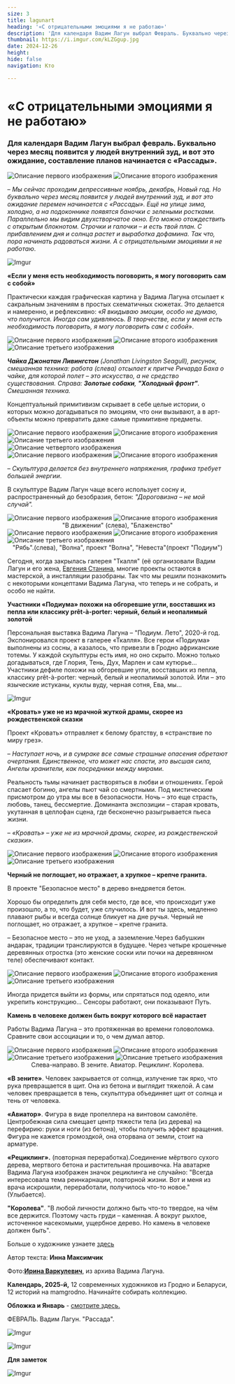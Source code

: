 ```yaml
---
size: 3
title: lagunart
heading: '«С отрицательными эмоциями я не работаю»'
description: 'Для календаря Вадим Лагун выбрал Февраль. Буквально через месяц появится у людей внутренний зуд, и вот это ожидание, составление планов начинается с «Рассады»'
thumbnail: https://i.imgur.com/kLZGgup.jpg
date: 2024-12-26
height: 
hide: false
navigation: Кто

---
```

# **«С отрицательными эмоциями я не работаю»**

### Для календаря Вадим Лагун выбрал февраль. Буквально через месяц появится у людей внутренний зуд, и вот это ожидание, составление планов начинается с «Рассады».

<div class="gallery2">
<img src="https://i.imgur.com/GffE7OA.jpeg" alt="Описание первого изображения"> 
<img src="https://i.imgur.com/kLZGgup.jpeg" alt="Описание второго изображения"> 
</div>

– _Мы сейчас проходим депрессивные ноябрь, декабрь, Новый год. Но буквально через месяц появится у людей внутренний зуд, и вот это ожидание перемен начинается с «Рассады».
Ещё на улице зима, холодно, а на подоконнике появятся баночки с зелеными ростками. Параллельно мы видим двухстворчатое окно. Его можно отождествить с открытым блокнотом. 
Строчки и галочки – и есть твой план. С прибавлением дня и солнца растет и выработка дофамина. Так что, пора начинать радоваться жизни. А с отрицательными эмоциями я не работаю_.

![Imgur](https://i.imgur.com/8DQrk5b.jpg)

**«Если у меня есть необходимость поговорить, я могу поговорить сам с собой»** 

Практически каждая графическая картина у Вадима Лагуна отсылает к сакральным значениям в простых схематичных сюжетах. Это делается и намеренно, и рефлексивно: «_Я вкидываю эмоции, особо
не думаю, что получится. Иногда сам удивляюсь. В творчестве, если у меня есть необходимость поговорить, я могу поговорить сам с собой_». 

<div class="gallery3">
<img src="https://i.imgur.com/Dfe3RRI.jpeg" alt="Описание первого изображения"> 
<img src="https://i.imgur.com/fUDa4NJ.jpeg" alt="Описание второго изображения"> 
<img src="https://i.imgur.com/IOVUFVK.jpeg" alt="Описание третьего изображения">
</div>

_**Чайка Джонатан Ливингстон** (Jonathan Livingston Seagull), рисунок, смешанная техника: работа (слева) отсылает к притче Ричарда Баха о чайке, для которой полет – это искусство, а не средство
существования. Справа: **Золотые собаки**, **"Холодный фронт"**. Смешанная техника._

Концептуальный примитивизм скрывает в себе целые истории, о которых можно догадываться по эмоциям, что они вызывают, а в арт-объекты можно превратить даже самые примитивне предметы.

<div class="gallery4">
<img src="https://i.imgur.com/RyGkEhF.jpeg" alt="Описание первого изображения"> 
<img src="https://i.imgur.com/Ycuwjlr.jpeg" alt="Описание второго изображения"> 
<img src="https://i.imgur.com/BmuoLM3.jpeg" alt="Описание третьего изображения">
<img src="https://i.imgur.com/vbmAA4x.jpeg" alt="Описание четвертого изображения">  
</div>

<div class="gallery2">
<img src="https://i.imgur.com/4HD68mz.jpeg" alt="Описание первого изображения"> 
<img src="https://i.imgur.com/a86O0e5.jpeg" alt="Описание второго изображения"> 
</div>

– _Скульптура делается без внутреннего напряжения, графика требует большей энергии_. 

В скульптуре Вадим Лагун чаще всего использует сосну и, распространенный до безобразия, бетон: _"Дороговизна – не мой случай"._ 

<div class="gallery2">
<img src="https://i.imgur.com/0bk6TmX.jpeg" alt="Описание первого изображения"> 
<img src="https://i.imgur.com/Z1Hvwfz.jpeg" alt="Описание второго изображения"> 
</div>
<center>"В движении" (слева), "Блаженство"</center>

<div class="gallery2">
<img src="https://i.imgur.com/PF59qpG.jpeg" alt="Описание первого изображения"> 
<img src="https://i.imgur.com/lILnbEU.jpeg" alt="Описание второго изображения"> 
<img src="https://i.imgur.com/2Y1ZWRE.jpeg" alt="Описание третьего изображения">
</div>
<center>"Рябь".(слева), "Волна", проект "Волна", "Невеста"(проект "Подиум")</center>

Сегодня, когда закрылась галерея "Ткалля" (её организовали Вадим Лагун и его жена, [Евгения Станина](https://www.mamgrodno.com/projects/staninapaint.html), многие проекты остаются в мастерской, а инсталляции разобраны. Так что мы решили познакомить с некоторыми концептами Вадима Лагуна, что теперь и не собрать, и особо не найти. 

**Участники «Подиума» похожи на обгоревшие угли, восставших из пепла или классику prêt-à-porter: черный, белый и неопалимый золотой** 

Персональная выставка Вадима Лагуна – "Подиум. Лето", 2020-й год. Экспонировался проект в галерее «Ткалля». Все герои «Подиума» выполнены из сосны, а казалось, что привезли в Гродно африканские тотемы. У каждой скульптуры есть имя, но оно скрыто. Можно только догадываться, где Глория, Тень, Дух, Марлен и сам кутюрье… Участники дефиле похожи на обгоревшие угли, восставших из пепла, классику prêt-à-porter: черный, белый и неопалимый золотой. Или – это языческие истуканы, куклы вуду, черная сотня, Ева, мы…

![Imgur](https://i.imgur.com/qqFatRA.jpg)

**«Кровать» уже не из мрачной жуткой драмы, скорее из рождественской сказки**

Проект «Кровать» отправляет к белому братству, в «странствие по миру грез». 

– _Наступает ночь, и в сумраке все самые страшные опасения обретают очертания. Единственное, что может нас спасти, это высшая сила, Ангелы хранители, как посредники между мирами_.    

Реальность тьмы начинает растворяться в любви и отношениях. Герой спасает богиню, ангелы пьют чай со смертными. Под мистическим присмотром до утра мы все в безопасности. 
Ночь – это еще страсть, любовь, танец, бессмертие. Доминанта экспозиции – старая кровать, укутанная в целлофан сцена, где бесконечно разыгрывается пьеса жизни.

– _«Кровать» – уже не из мрачной  драмы, скорее, из рождественской сказки»_.

<div class="gallery3">
<img src="https://i.imgur.com/Hlkdzw8.jpeg" alt="Описание первого изображения"> 
<img src="https://i.imgur.com/tqB4G6P.jpeg" alt="Описание второго изображения"> 
<img src="https://i.imgur.com/cWkqCVB.jpeg" alt="Описание третьего изображения">
</div>

**Черный не поглощает, но отражает, а хрупкое – крепче гранита.**

В проекте "Безопасное место" в дерево внедряется бетон. 

Хорошо бы определить для себя место, где все, что происходит уже произошло, а то, что будет, уже случилось. И вот ты здесь, медленно плавают рыбы и всегда солнце бликует на дне ручья. Черный не поглощает, но отражает, а хрупкое – крепче гранита. 

– Безопасное место – это не уход, а заземление.Через бабушкин андарак, традиции транслируются в будущее. Через четыре крошечные деревянных отростка (это женские соски или почки на деревянном теле) обеспечивают контакт. 

<div class="gallery3">
<img src="https://i.imgur.com/9WUzWqj.jpeg" alt="Описание первого изображения"> 
<img src="https://i.imgur.com/IG97ToS.jpeg" alt="Описание второго изображения"> 
<img src="https://i.imgur.com/bJZrrRf.jpeg" alt="Описание третьего изображения">
</div>

Иногда придется выйти из формы, или спрятаться под одеяло, или укрепить конструкцию... Сенсоры работают, они показывают Путь.

**Камень в человеке должен быть вокруг которого всё нарастает** 

Работы Вадима Лагуна – это протяженная во времени головоломка. Сравните свои ассоциации и то, о чем думал автор.

<div class="gallery4">
<img src="https://i.imgur.com/CZWJHjW.jpeg" alt="Описание первого изображения"> 
<img src="https://i.imgur.com/ymt2Tg9.jpeg" alt="Описание второго изображения"> 
<img src="https://i.imgur.com/AXAFrQE.jpeg" alt="Описание третьего изображения">
<img src="https://i.imgur.com/2ObMuaR.jpeg" alt="Описание третьего изображения">
</div>
<center>Слева-направо. В зените. Авиатор. Рециклинг. Королева.</center>

**«В зените»**. Человек закрывается от солнца, излучение так ярко, что рука превращается в щит. Она из бетона и выглядит тяжелой. А сам человек превращается в тень, скульптура объединяет щит от солнца и тень от человека. 

**«Авиатор»**. Фигура в виде пропеллера на винтовом самолёте. Центробежная сила смещает центр тяжести тела (из дерева) на перефирию: руки и ноги (из бетона), чтобы получить эффект вращения. Фигура не кажется громоздкой, она оторвана от земли, стоит на арматуре.

**«Рециклинг».** (повторная переработка).Соединение мёртвого сухого дерева, мертвого бетона и растительная прошивочка. На аватарке Вадима Лагуна изображен значок рециклинга не случайно: "Всегда интересовала тема реинкарнации, повторной жизни. Вот и меня из врача искрошили, переработали, получилось что-то новое." (Улыбается). 

**"Королева"**. "В любой личности должно быть что-то твердое, на чём все держится. Поэтому часть груди – каменная. А вокруг рыхлое, источенное насекомыми, ущербное дерево. Но камень в человеке должен быть".

Больше о художнике узнаете [здесь](https://www.instagram.com/_vadim_lagun/)

Автор текста: **Инна Максимчик**

Фото:[**Ирина Варкулевич**](https://www.instagram.com/irinavarkulevich/), из архива Вадима Лагуна. 

**Календарь, 2025-й,** 12 современных художников из Гродно и Беларуси, 12 историй на mamgrodno. Начинайте собирать коллекцию.

**Обложка и Январь** - [смотрите здесь.](https://www.mamgrodno.com/projects/markmaksimovitch.html)

ФЕВРАЛЬ. Вадим Лагун. "Рассада". 

![Imgur](https://i.imgur.com/kLZGgup.jpg)

![Imgur](https://i.imgur.com/xiHAkIv.jpg)

**Для заметок**

![Imgur](https://i.imgur.com/gBAFHhk.jpg)









